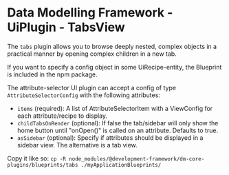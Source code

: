 # Data Modelling Framework - UiPlugin - TabsView

The `tabs` plugin allows you to browse deeply nested, complex objects in a practical manner by opening complex children
in a new tab.

If you want to specify a config object in some UiRecipe-entity, the Blueprint is included in the npm package.


The attribute-selector UI plugin can accept a config of type `AttributeSelectorConfig` with the following attributes:

* `items` (required): A list of AttributeSelectorItem with a ViewConfig for each attribute/recipe to display.
* `childTabsOnRender` (optional): If false the tab/sidebar will only show the home button until "onOpen()" is called on an attribute. Defaults to true.
* `asSidebar` (optional): Specify if attributes should be displayed in a sidebar view. The alternative is a tab view.


Copy it like so: `cp -R node_modules/@development-framework/dm-core-plugins/blueprints/tabs ./myApplicationBlueprints/`
